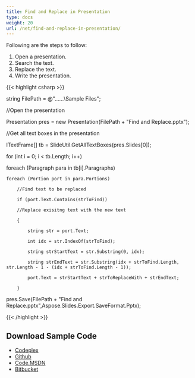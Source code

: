 ```yaml
---
title: Find and Replace in Presentation
type: docs
weight: 20
url: /net/find-and-replace-in-presentation/
---
```


Following are the steps to follow:

1. Open a presentation.
1. Search the text.
1. Replace the text.
1. Write the presentation.

{{< highlight csharp >}}

 string FilePath = @"..\..\..\Sample Files\";

//Open the presentation

Presentation pres = new Presentation(FilePath + "Find and Replace.pptx");

//Get all text boxes in the presentation

ITextFrame[] tb = SlideUtil.GetAllTextBoxes(pres.Slides[0]);

for (int i = 0; i < tb.Length; i++)

foreach (Paragraph para in tb[i].Paragraphs)

    foreach (Portion port in para.Portions)

        //Find text to be replaced

        if (port.Text.Contains(strToFind))

        //Replace exisitng text with the new text

        {

            string str = port.Text;

            int idx = str.IndexOf(strToFind);

            string strStartText = str.Substring(0, idx);

            string strEndText = str.Substring(idx + strToFind.Length, str.Length - 1 - (idx + strToFind.Length - 1));

            port.Text = strStartText + strToReplaceWith + strEndText;

        }

pres.Save(FilePath + "Find and Replace.pptx",Aspose.Slides.Export.SaveFormat.Pptx);


{{< /highlight >}}
## **Download Sample Code**
- [Codeplex](https://asposeslidesopenxml.codeplex.com/releases/view/619597)
- [Github](https://github.com/aspose-slides/Aspose.Slides-for-.NET/releases/tag/MissingFeaturesAsposeSlidesForOpenXMLv1.1)
- [Code.MSDN](https://code.msdn.microsoft.com/AsposeSlides-Features-9866600c)
- [Bitbucket](https://bitbucket.org/asposemarketplace/aspose-for-openxml/downloads/Find%20and%20Replace%20%28Aspose.Slides%29.zip)
